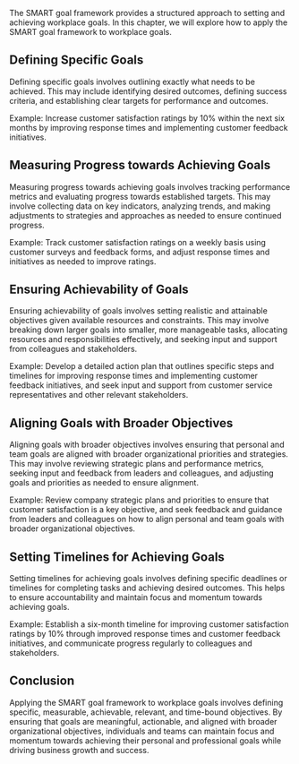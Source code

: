 
The SMART goal framework provides a structured approach to setting and achieving workplace goals. In this chapter, we will explore how to apply the SMART goal framework to workplace goals.

Defining Specific Goals
-----------------------

Defining specific goals involves outlining exactly what needs to be achieved. This may include identifying desired outcomes, defining success criteria, and establishing clear targets for performance and outcomes.

Example: Increase customer satisfaction ratings by 10% within the next six months by improving response times and implementing customer feedback initiatives.

Measuring Progress towards Achieving Goals
------------------------------------------

Measuring progress towards achieving goals involves tracking performance metrics and evaluating progress towards established targets. This may involve collecting data on key indicators, analyzing trends, and making adjustments to strategies and approaches as needed to ensure continued progress.

Example: Track customer satisfaction ratings on a weekly basis using customer surveys and feedback forms, and adjust response times and initiatives as needed to improve ratings.

Ensuring Achievability of Goals
-------------------------------

Ensuring achievability of goals involves setting realistic and attainable objectives given available resources and constraints. This may involve breaking down larger goals into smaller, more manageable tasks, allocating resources and responsibilities effectively, and seeking input and support from colleagues and stakeholders.

Example: Develop a detailed action plan that outlines specific steps and timelines for improving response times and implementing customer feedback initiatives, and seek input and support from customer service representatives and other relevant stakeholders.

Aligning Goals with Broader Objectives
--------------------------------------

Aligning goals with broader objectives involves ensuring that personal and team goals are aligned with broader organizational priorities and strategies. This may involve reviewing strategic plans and performance metrics, seeking input and feedback from leaders and colleagues, and adjusting goals and priorities as needed to ensure alignment.

Example: Review company strategic plans and priorities to ensure that customer satisfaction is a key objective, and seek feedback and guidance from leaders and colleagues on how to align personal and team goals with broader organizational objectives.

Setting Timelines for Achieving Goals
-------------------------------------

Setting timelines for achieving goals involves defining specific deadlines or timelines for completing tasks and achieving desired outcomes. This helps to ensure accountability and maintain focus and momentum towards achieving goals.

Example: Establish a six-month timeline for improving customer satisfaction ratings by 10% through improved response times and customer feedback initiatives, and communicate progress regularly to colleagues and stakeholders.

Conclusion
----------

Applying the SMART goal framework to workplace goals involves defining specific, measurable, achievable, relevant, and time-bound objectives. By ensuring that goals are meaningful, actionable, and aligned with broader organizational objectives, individuals and teams can maintain focus and momentum towards achieving their personal and professional goals while driving business growth and success.
